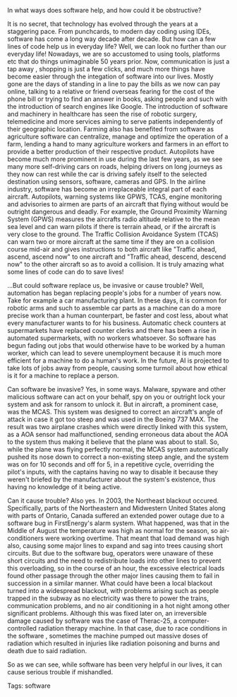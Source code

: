 In what ways does software help, and how could it be obstructive?

It is no secret, that technology has evolved through the years at a staggering pace. From punchcards, to
modern day coding using IDEs, software has come a long way decade after decade. But how can a few lines of
code help us in everyday life? Well, we can look no further than our everyday life! Nowadays, we are so accustomed
to using tools, platforms etc that do things unimaginable 50 years prior. Now, communication is just a tap away
, shopping is just a few clicks, and much more things have become easier through the integation of software
into our lives. Mostly gone are the days of standing in a line to pay the bills as we now can pay online,
talking to a relative or friend overseas fearing for the cost of the phone bill or trying to find an answer
in books, asking people and such with the introduction of search engines like Google. The introduction of
software and machinery in healthcare has seen the rise of robotic surgery, telemedicine and more services aiming
to serve patients independently of their geographic location. Farming also has benefited from software as
agriculture software can centralize, manage and optimize the operation of a farm, lending a hand to many
agriculture workers and farmers in an effort to provide a better production of their respective product.
Autopilots have become much more prominent in use during the last few years, as we see many more self-driving
cars on roads, helping drivers on long journeys as they now can rest while the car is driving safely itself
to the selected destination using sensors, software, cameras and GPS. In the airline industry, software has
become an irreplaceable integral part of each aircraft. Autopilots, warning systems like GPWS, TCAS, engine
monitoring and advisories to airmen are parts of an aircraft that flying without would be outright dangerous
and deadly. For example, the Ground Proximity Warning System (GPWS) measures the aircrafts radio altitude
relative to the mean sea level and can warn pilots if there is terrain ahead, or if the aircraft is very
close to the ground. The Traffic Collision Avoidance System (TCAS) can warn two or more aircraft at the same
time if they are on a collision course mid-air and gives instructions to both aircraft like "Traffic ahead,
ascend, ascend now" to one aircraft and "Traffic ahead, descend, descend now" to the other aircraft so as to
avoid a collision. It is truly amazing what some lines of code can do to save lives!

...But could software replace us, be invasive or cause trouble?
Well, automation has began replacing people's jobs for a number of years now. Take for example a car manufacturing plant.
In these days, it is common for robotic arms and such to assemble car parts as a machine can do a more precise work than
a human counterpart, be faster and cost less, about what every manufacturer wants to for his business. Automatic check counters
at supermarkets have replaced counter clerks and there has been a rise in automated supermarkets, with no workers whatsoever.
So software has begun fading out jobs that would otherwise have to be worked by a human worker, which can lead to severe
unemployment because it is much more efficient for a machine to do a human's work. In the future, AI is projected to take
lots of jobs away from people, causing some turmoil about how ethical is it for a machine to replace a person.

Can software be invasive? Yes, in some ways. Malware, spyware and other malicious software can act on your behalf, spy on you
or outright lock your system and ask for ransom to unlock it. But in aircraft, a prominent case, was the MCAS. This
system was designed to correct an aircraft's angle of attack in case it got too steep and was used in the Boeing 737 MAX. The
result was two airplane crashes which were directly linked with this system, as a AOA sensor had malfunctioned, sending erroneous data
about the AOA to the system thus making it believe that the plane was about to stall. So, while the plane was flying perfectly normal,
the MCAS system automatically pushed its nose down to correct a non-existing steep angle, and the system was on for 10 seconds and off for
5, in a repetitive cycle, overriding the pilot's inputs, with the captains having no way to disable it because they weren't briefed
by the manufacturer about the system's existence, thus having no knowledge of it being active.

Can it cause trouble? Also yes. In 2003, the Northeast blackout occured. Specifically, parts of the Northeastern
and Midwestern United States along with parts of Ontario, Canada suffered an extended power outage due to a software
bug in FirstEnergy's alarm system. What happened, was that in the Middle of August the temperature was high as normal
for the season, so air-conditioners were working overtime. That meant that load demand was high also, causing some major
lines to expand and sag into trees causing short circuits. But due to the software bug, operators were unaware of these
short circuits and the need to redistribute loads into other lines to prevent this overloading, so in the course of an hour,
the excessive electrical loads found other passage through the other major lines causing them to fail in succession in a 
similar manner. What could have been a local blackout turned into a widespread blackout, with problems arising such as
people trapped in the subway as no electricity was there to power the trains, communication problems, and no air conditioning
in a hot night among other significant problems. Although this was fixed later on, an irreversible damage caused by software
was the case of Therac-25, a computer-controlled radiation therapy machine. In that case, due to race conditions in the software
, sometimes the machine pumped out massive doses of radiation which resulted in injuries like radiation poisoning and burns and death due
to said radiation.

So as we can see, while software has been very helpful in our lives, it can cause serious trouble if mishandled.

Tags: software
